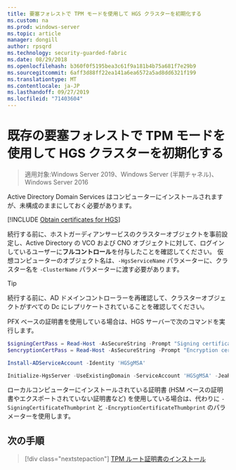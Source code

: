 ```yaml
---
title: 要塞フォレストで TPM モードを使用して HGS クラスターを初期化する
ms.custom: na
ms.prod: windows-server
ms.topic: article
manager: dongill
author: rpsqrd
ms.technology: security-guarded-fabric
ms.date: 08/29/2018
ms.openlocfilehash: b360f0f5195bea3c61f9a181b4b75a681f7e29b9
ms.sourcegitcommit: 6aff3d88ff22ea141a6ea6572a5ad8dd6321f199
ms.translationtype: MT
ms.contentlocale: ja-JP
ms.lasthandoff: 09/27/2019
ms.locfileid: "71403604"
---
```

# <a name="initialize-the-hgs-cluster-using-tpm-mode-in-an-existing-bastion-forest"></a>既存の要塞フォレストで TPM モードを使用して HGS クラスターを初期化する

>適用対象:Windows Server 2019、Windows Server (半期チャネル)、Windows Server 2016

Active Directory Domain Services はコンピューターにインストールされますが、未構成のままにしておく必要があります。

[!INCLUDE [Obtain certificates for HGS](../../../includes/guarded-fabric-initialize-hgs-default-step-two.md)]

続行する前に、ホストガーディアンサービスのクラスターオブジェクトを事前設定し、Active Directory の VCO および CNO オブジェクトに対して、ログインしているユーザーに**フルコントロール**を付与したことを確認してください。
仮想コンピューターのオブジェクト名は、`-HgsServiceName` パラメーターに、クラスター名を `-ClusterName` パラメーターに渡す必要があります。

> [!TIP]
> 続行する前に、AD ドメインコントローラーを再確認して、クラスターオブジェクトがすべての Dc にレプリケートされていることを確認してください。

PFX ベースの証明書を使用している場合は、HGS サーバーで次のコマンドを実行します。

```powershell
$signingCertPass = Read-Host -AsSecureString -Prompt "Signing certificate password"
$encryptionCertPass = Read-Host -AsSecureString -Prompt "Encryption certificate password"

Install-ADServiceAccount -Identity 'HGSgMSA'

Initialize-HgsServer -UseExistingDomain -ServiceAccount 'HGSgMSA' -JeaReviewersGroup 'HgsJeaReviewers' -JeaAdministratorsGroup 'HgsJeaAdmins' -HgsServiceName 'HgsService' -SigningCertificatePath '.\signCert.pfx' -SigningCertificatePassword $signPass -EncryptionCertificatePath '.\encCert.pfx' -EncryptionCertificatePassword $encryptionCertPass -TrustTpm
```

ローカルコンピューターにインストールされている証明書 (HSM ベースの証明書やエクスポートされていない証明書など) を使用している場合は、代わりに `-SigningCertificateThumbprint` と `-EncryptionCertificateThumbprint` のパラメーターを使用します。

## <a name="next-step"></a>次の手順

> [!div class="nextstepaction"]
> [TPM ルート証明書のインストール](guarded-fabric-install-trusted-tpm-root-certificates.md)